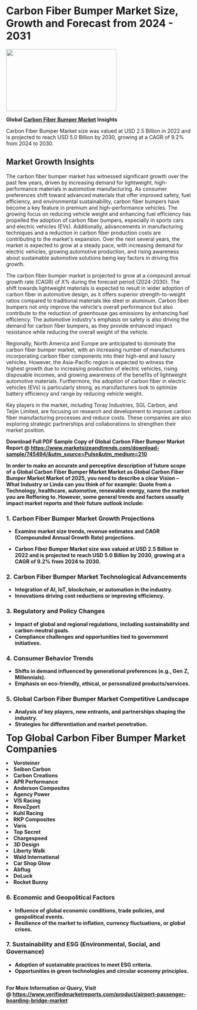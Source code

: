 <H1>Carbon Fiber Bumper Market Size, Growth and Forecast from 2024 - 2031</H1><img class="aligncenter size-medium wp-image-584254" src="https://thirdeyenews.in/wp-content/uploads/2024/09/Global-Market-Research-300x168.jpeg" alt="" width="300" height="168" /><p><strong>Global&nbsp;<a href="https://www.marketsizeandtrends.com/download-sample/745494/&amp;utm_source=Pulse&amp;utm_medium=210">Carbon Fiber Bumper Market</a> Insights</strong></p><p>Carbon Fiber Bumper Market size was valued at USD 2.5 Billion in 2022 and is projected to reach USD 5.0 Billion by 2030, growing at a CAGR of 9.2% from 2024 to 2030.</p><p><h2>Market Growth Insights</h2> <p>The carbon fiber bumper market has witnessed significant growth over the past few years, driven by increasing demand for lightweight, high-performance materials in automotive manufacturing. As consumer preferences shift toward advanced materials that offer improved safety, fuel efficiency, and environmental sustainability, carbon fiber bumpers have become a key feature in premium and high-performance vehicles. The growing focus on reducing vehicle weight and enhancing fuel efficiency has propelled the adoption of carbon fiber bumpers, especially in sports cars and electric vehicles (EVs). Additionally, advancements in manufacturing techniques and a reduction in carbon fiber production costs are contributing to the market's expansion. Over the next several years, the market is expected to grow at a steady pace, with increasing demand for electric vehicles, growing automotive production, and rising awareness about sustainable automotive solutions being key factors in driving this growth.</p> <p><strong></strong></p> <p>The carbon fiber bumper market is projected to grow at a compound annual growth rate (CAGR) of X% during the forecast period (2024-2030). The shift towards lightweight materials is expected to result in wider adoption of carbon fiber in automotive design, as it offers superior strength-to-weight ratios compared to traditional materials like steel or aluminum. Carbon fiber bumpers not only improve the vehicle's overall performance but also contribute to the reduction of greenhouse gas emissions by enhancing fuel efficiency. The automotive industry's emphasis on safety is also driving the demand for carbon fiber bumpers, as they provide enhanced impact resistance while reducing the overall weight of the vehicle.</p> <p>Regionally, North America and Europe are anticipated to dominate the carbon fiber bumper market, with an increasing number of manufacturers incorporating carbon fiber components into their high-end and luxury vehicles. However, the Asia-Pacific region is expected to witness the highest growth due to increasing production of electric vehicles, rising disposable incomes, and growing awareness of the benefits of lightweight automotive materials. Furthermore, the adoption of carbon fiber in electric vehicles (EVs) is particularly strong, as manufacturers look to optimize battery efficiency and range by reducing vehicle weight.</p> <p>Key players in the market, including Toray Industries, SGL Carbon, and Teijin Limited, are focusing on research and development to improve carbon fiber manufacturing processes and reduce costs. These companies are also exploring strategic partnerships and collaborations to strengthen their market position.</p> <p><strong></p><p><span class=""><strong>Download Full PDF Sample Copy of Global Carbon Fiber Bumper Market Report</strong> @ <a href="https://www.marketsizeandtrends.com/download-sample/745494/&amp;utm_source=Pulse&amp;utm_medium=210" target="_blank">https://www.marketsizeandtrends.com/download-sample/745494/&amp;utm_source=Pulse&amp;utm_medium=210</a></span></p><p>In order to make an accurate and perceptive description of future scope of a Global&nbsp;Carbon Fiber Bumper Market Market as Global&nbsp;Carbon Fiber Bumper Market Market of 2025, you need to describe a clear Vision &ndash; What Industry or Linda can you think of for example: Quote from a Technology, healthcare, automotive, renewable energy, name the market you are Reffering to. However, some general trends and factors usually impact market reports and their future outlook include:</p><h3>1.&nbsp;<strong>Carbon Fiber Bumper Market Growth Projections</strong></h3><ul><li>Examine market size trends, revenue estimates and CAGR (Compounded Annual Growth Rate) projections.</li><li><p>Carbon Fiber Bumper Market size was valued at USD 2.5 Billion in 2022 and is projected to reach USD 5.0 Billion by 2030, growing at a CAGR of 9.2% from 2024 to 2030.</p></li></ul><h3>2.&nbsp;<strong>Carbon Fiber Bumper Market Technological Advancements</strong></h3><ul><li>Integration of AI, IoT, blockchain, or automation in the industry.</li><li>Innovations driving cost reductions or improving efficiency.</li></ul><h3>3.&nbsp;<strong>Regulatory and Policy Changes</strong></h3><ul><li>Impact of global and regional regulations, including sustainability and carbon-neutral goals.</li><li>Compliance challenges and opportunities tied to government initiatives.</li></ul><h3>4.&nbsp;<strong>Consumer Behavior Trends</strong></h3><ul><li>Shifts in demand influenced by generational preferences (e.g., Gen Z, Millennials).</li><li>Emphasis on eco-friendly, ethical, or personalized products/services.</li></ul><h3>5.&nbsp;<strong>Global Carbon Fiber Bumper Market Competitive Landscape</strong></h3><ul><li>Analysis of key players, new entrants, and partnerships shaping the industry.</li><li>Strategies for differentiation and market penetration.</li></ul><p data-pm-slice="1 1 []"><span style="color: inherit; font-family: inherit; font-size: 25px;">Top Global Carbon Fiber Bumper Market Companies</span></p><div class="" data-test-id=""><p><li>Vorsteiner</li><li> Seibon Carbon</li><li> Carbon Creations</li><li> APR Performance</li><li> Anderson Composites</li><li> Agency Power</li><li> VIS Racing</li><li> RevoZport</li><li> Kuhl Racing</li><li> RKP Composites</li><li> Varis</li><li> Top Secret</li><li> Chargespeed</li><li> 3D Design</li><li> Liberty Walk</li><li> Wald International</li><li> Car Shop Glow</li><li> Abflug</li><li> DoLuck</li><li> Rocket Bunny</li></p></div><h3>6.&nbsp;<strong>Economic and Geopolitical Factors</strong></h3><ul><li>Influence of global economic conditions, trade policies, and geopolitical events.</li><li>Resilience of the market to inflation, currency fluctuations, or global crises.</li></ul><h3>7.&nbsp;<strong>Sustainability and ESG (Environmental, Social, and Governance)</strong></h3><ul><li>Adoption of sustainable practices to meet ESG criteria.</li><li>Opportunities in green technologies and circular economy principles.</li></ul><h2><strong style="font-size: 14px;">For More Information or Query, Visit @&nbsp;</strong><a style="background-color: #ffffff; font-size: 14px;" href="https://www.marketsizeandtrends.com/report/carbon-fiber-bumper-market/" target="_blank">https://www.verifiedmarketreports.com/product/airport-passenger-boarding-bridge-market</a></h2>
